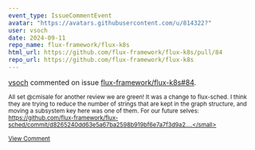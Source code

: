 ```yaml
---
event_type: IssueCommentEvent
avatar: "https://avatars.githubusercontent.com/u/814322?"
user: vsoch
date: 2024-09-11
repo_name: flux-framework/flux-k8s
html_url: https://github.com/flux-framework/flux-k8s/pull/84
repo_url: https://github.com/flux-framework/flux-k8s
---
```


<a href='https://github.com/vsoch' target='_blank'>vsoch</a> commented on issue <a href='https://github.com/flux-framework/flux-k8s/pull/84' target='_blank'>flux-framework/flux-k8s#84</a>.

<small>All set @cmisale for another review we are green! It was a change to flux-sched. I think they are trying to reduce the number of strings that are kept in the graph structure, and moving a subsystem key here was one of them.  For our future selves: https://github.com/flux-framework/flux-sched/commit/d8265240dd63e5a67ba2598b919bf6e7a7f3d9a2....</small>

<a href='https://github.com/flux-framework/flux-k8s/pull/84' target='_blank'>View Comment</a>